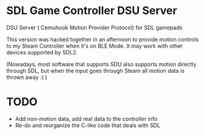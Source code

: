 # SDL Game Controller DSU Server
DSU Server ( Cemuhook Motion Provider Protocol) for SDL gamepads

This version was hacked together in an afternoon to provide motion controls to my Steam Controller when it's on BLE Mode.
It may work with other devices supported by SDL2.


(Nowadays, most software that supports SDU also supports motion directly through SDL, but when the input goes through Steam all motion data is thrown away :( )

# TODO
* Add non-motion data, add real data to the controller info
* Re-do and reorganize the C-like code that deals with SDL
